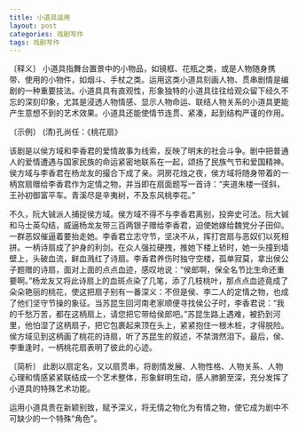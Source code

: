 ```yaml
---
title: 小道具运用
layout: post
categories: 戏剧写作
tags: 戏剧写作
---
```


〔释义〕 小道具指舞台置景中的小物品，如镜框、花瓶之类，或是人物随身携带、使用的小物件，如烟斗、手杖之类。运用这类小道具刻画人物、贯串剧情是编剧的一种重要技法。小道具具有直观性，形象独特的小道具往往给观众留下经久不忘的深刻印象，尤其是浸透人物情感、显示人物命运、联结人物关系的小道具更能产生意想不到的艺术效果。小道具还能使情节连贯、紧凑，起到结构严谨的作用。

〔示例〕 (清)孔尚任：《桃花扇》

该剧是以侯方域和李香君的爱情故事为线索，反映了明末的社会斗争。剧中把普通人的爱情遭遇与国家民族的命运紧密地联系在一起，颂扬了民族气节和爱国精神。侯方域与李香君在杨龙友的撮合下成了亲。洞房花烛之夜，侯方域将随身带着的一柄宫扇赠给李香君作为定情之物，并当即在扇面题写一首诗：“夹道朱楼一径斜，王孙初御富平车。青溪尽是辛夷树，不及东风桃李花。”

不久，阮大铖派人捕捉侯方域。侯方域不得不与李香君离别，投奔史可法。阮大铖和马士英勾结，威逼杨龙友带三百两银子赠给李香君，迫使她嫁给魏党分子田仰。一群恶奴催逼着要抬走她。李香君立志守节，坚决不从，挥打宫扇与恶奴们以死相拼。一柄诗扇成了护身的利剑。在众人强拉硬拽，推她下楼上轿时，她一头撞到墙壁上，头破血流，鲜血溅红了诗扇。李香君养伤时独守空楼，孤单寂莫，拿出侯公子题赠的诗扇，面对上面的点点血迹，感叹地说：“侯郎啊，保全名节比生命还重要啊。”杨龙友又将此诗扇上的血斑点染了几笔，添了几枝桃叶，那点点血迹竟成了朵朵艳丽的桃花，使这把扇子别有一番深义：不但是侯、李二人的定情之物，也成了他们坚守节操的象征。当苏昆生回河南老家顺便寻找侯公子时，李香君说：“我的千愁万苦，都在这柄扇上，请您把它带给侯郎吧。”苏昆生路上遇难，被扔到河里，他怕湿了这柄扇子，把它包裹起来顶在头上，紧紧抱住一根木桩，才得脱险。侯方域见到这柄画了桃花的诗扇，听了苏昆生的叙述，不禁潸然泪下。最后，侯、李重逢时，一柄桃花扇表明了彼此的心迹。

〔简析〕 此剧以扇定名，又以扇贯串，将剧情发展、人物性格、人物关系、人物心理和情感紧紧联结成一个艺术整体，形象鲜明生动，感人肺腑至深，充分发挥了小道具的特殊艺术功能。

运用小道具贵在新颖别致，赋予深义，将无情之物化为有情之物，使它成为剧中不可缺少的一个特殊“角色”。 